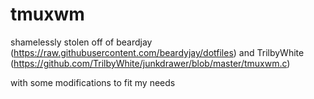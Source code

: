 # tmuxwm

shamelessly stolen off of beardjay (https://raw.githubusercontent.com/beardyjay/dotfiles) and TrilbyWhite (https://github.com/TrilbyWhite/junkdrawer/blob/master/tmuxwm.c)

with some modifications to fit my needs
